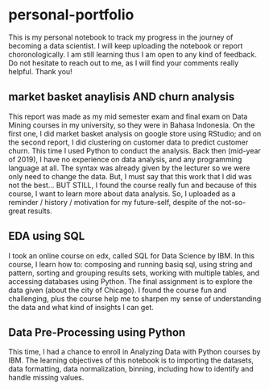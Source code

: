 # personal-portfolio
This is my personal notebook to track my progress in the journey of becoming a data scientist. I will keep uploading the notebook or report choronologically.
I am still learning thus I am open to any kind of feedback. Do not hesitate to reach out to me, as I will find your comments really helpful. Thank you!

## market basket anaylisis AND churn analysis
This report was made as my mid semester exam and final exam on Data Mining courses in my university, so they were in Bahasa Indonesia. On the first one, I did market basket analysis on google store using RStudio; and on the second report, I did clustering on customer data to predict customer churn. This time I used Python to conduct the analysis.
Back then (mid-year of 2019), I have no experience on data analysis, and any programming language at all. The syntax was already given by the lecturer so we were only need to change the data. But, I must say that this work that I did was not the best... BUT STILL, I found the course really fun and because of this course, I want to learn more about data analysis. So, I uploaded as a reminder / history / motivation for my future-self, despite of the not-so-great results.

## EDA using SQL
I took an online course on edx, called SQL for Data Science by IBM. In this course, I learn how to: composing and running basiq sql, using string and pattern, sorting and grouping results sets, working with multiple tables, and accessing databases using Python. The final assignment is to explore the data given (about the city of Chicago). 
I found the course fun and challenging, plus the course help me to sharpen my sense of understanding the data and what kind of insights I can get.

## Data Pre-Processing using Python
This time, I had a chance to enroll in Analyzing Data with Python courses by IBM. The learning objectives of this notebook is to importing the datasets, data formatting, data normalization, binning, including how to identify and handle missing values.
